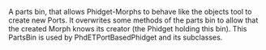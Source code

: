 A parts bin, that allows Phidget-Morphs to behave like the objects tool to create new Ports.
It overwrites some methods of the parts bin to allow that the created Morph knows its creator (the Phidget holding this bin).
This PartsBin is used by PhdETPortBasedPhidget and its subclasses.
